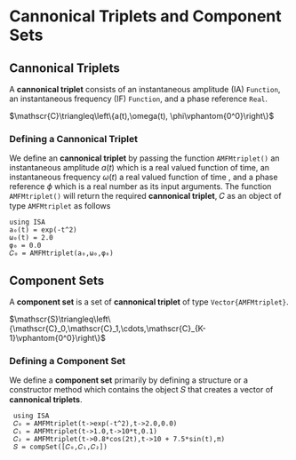 # Cannonical Triplets and Component Sets

## Cannonical Triplets
A **cannonical triplet** consists of an instantaneous amplitude (IA)
`Function`, an instantaneous frequency (IF) `Function`, and
a phase reference `Real`.

$\mathscr{C}\triangleq\left\{a(t),\omega(t), \phi\vphantom{0^0}\right\}$

### Defining a Cannonical Triplet
We define an **cannonical triplet**  by passing the function `AMFMtriplet()`
an instantaneous amplitude $a(t)$ which is a real valued function of time,
an instantaneous frequency $\omega(t)$ a real valued function of time
, and a phase reference $\phi$ which is a real number as its input arguments.
The function `AMFMtriplet()` will return the required
**cannonical triplet**, 𝐶 as an object of type `AMFMtriplet` as follows

```@example
using ISA
a₀(t) = exp(-t^2)
ω₀(t) = 2.0
φ₀ = 0.0
𝐶₀ = AMFMtriplet(a₀,ω₀,φ₀)
```
## Component Sets
A **component set** is a set of **cannonical triplet** of type `Vector{AMFMtriplet}`.

$\mathscr{S}\triangleq\left\{\mathscr{C}_0,\mathscr{C}_1,\cdots,\mathscr{C}_{K-1}\vphantom{0^0}\right\}$

### Defining a Component Set
We define a **component set** primarily by defining a structure or
a constructor method which contains the object 𝑆 that creates
a vector of **cannonical triplets**.

```@example
 using ISA
 𝐶₀ = AMFMtriplet(t->exp(-t^2),t->2.0,0.0)
 𝐶₁ = AMFMtriplet(t->1.0,t->10*t,0.1)
 𝐶₂ = AMFMtriplet(t->0.8*cos(2t),t->10 + 7.5*sin(t),π)
 𝑆 = compSet([𝐶₀,𝐶₁,𝐶₂])
```
